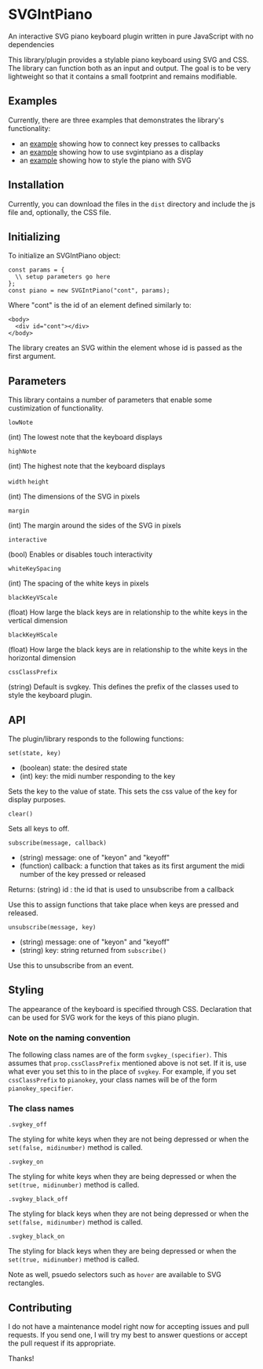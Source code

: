# SVGIntPiano

An interactive SVG piano keyboard plugin written in pure JavaScript with no dependencies

This library/plugin provides a stylable piano keyboard using SVG and CSS. The library
can function both as an input and output. The goal is to be very lightweight so that it contains a small footprint and remains modifiable. 

## Examples

Currently, there are three examples that demonstrates the library's functionality:

- an [example](https://tmroyal.github.io/svgintpiano/examples/eventSubscription.html) showing how to connect key presses to callbacks
- an [example](https://tmroyal.github.io/svgintpiano/examples/chordDisplayer.html) showing how to use svgintpiano as a display
- an [example](https://tmroyal.github.io/svgintpiano/examples/keyboardStyling.html) showing how to style the piano with SVG

## Installation

Currently, you can download the files in the `dist` directory and include the js file and, optionally, the CSS file.

## Initializing

To initialize an SVGIntPiano object:

```
const params = {
  \\ setup parameters go here
};
const piano = new SVGIntPiano("cont", params);
```

Where "cont" is the id of an element defined similarly to:

```
<body>
  <div id="cont"></div>
</body>
```

The library creates an SVG within the element whose id is passed as the first argument.

## Parameters

This library contains a number of parameters that enable some custimization of functionality.

```lowNote```

(int) The lowest note that the keyboard displays

```highNote```

(int) The highest note that the keyboard displays

```width```
```height```

(int) The dimensions of the SVG in pixels

```margin```

(int) The margin around the sides of the SVG in pixels

```interactive```

(bool) Enables or disables touch interactivity

```whiteKeySpacing```

(int) The spacing of the white keys in pixels

```blackKeyVScale```

(float) How large the black keys are in relationship to the white keys in the 
vertical dimension

```blackKeyHScale```

(float) How large the black keys are in relationship to the white keys in the 
horizontal dimension

```cssClassPrefix```

(string) Default is svgkey. This defines the prefix of the classes used to style the 
keyboard plugin.

## API

The plugin/library responds to the following functions:

```set(state, key)```

- (boolean) state: the desired state
- (int) key: the midi number responding to the key

Sets the key to the value of state. This sets the css value of the key for display purposes.

```clear()```

Sets all keys to off.

```subscribe(message, callback)```

- (string) message: one of "keyon" and "keyoff"
- (function) callback: a function that takes as its first argument the
  midi number of the key pressed or released

Returns: (string) id : the id that is used to unsubscribe from a callback

Use this to assign functions that take place when keys are pressed and released.

```unsubscribe(message, key)```
- (string) message: one of "keyon" and "keyoff"
- (string) key: string returned from `subscribe()`

Use this to unsubscribe from an event.

## Styling

The appearance of the keyboard is specified through CSS. Declaration that can be used for
SVG work for the keys of this piano plugin.

### Note on the naming convention 

The following class names are of the form ```svgkey_(specifier)```. This assumes that ```prop.cssClassPrefix``` mentioned above is not set. If it is, use what ever you set this to in the place of ```svgkey```. For example, if you set ```cssClassPrefix``` to ```pianokey```, your class names will be of the form ```pianokey_specifier```.

### The class names

```.svgkey_off```

The styling for white keys when they are not being depressed or when the ```set(false, midinumber)``` method is called.

```.svgkey_on```

The styling for white keys when they are being depressed or when the ```set(true, midinumber)``` method is called.

```.svgkey_black_off```

The styling for black keys when they are not being depressed or when the ```set(false, midinumber)``` method is called.

```.svgkey_black_on```

The styling for black keys when they are being depressed or when the ```set(true, midinumber)``` method is called.

Note as well, psuedo selectors such as ```hover``` are available to SVG rectangles.

## Contributing

I do not have a maintenance model right now for accepting issues and pull requests. If you send one, I will try my best to answer questions or accept the pull request if its appropriate.

Thanks!
